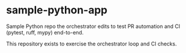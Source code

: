 # sample-python-app
Sample Python repo the orchestrator edits to test PR automation and CI (pytest, ruff, mypy) end-to-end.


This repository exists to exercise the orchestrator loop and CI checks.
